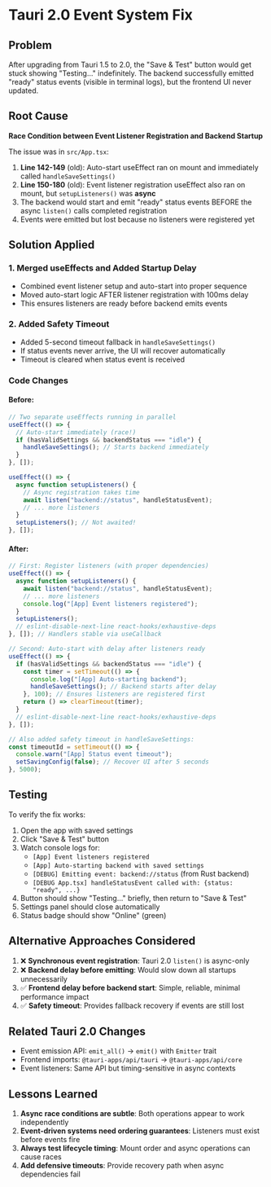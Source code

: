# Tauri 2.0 Event System Fix

## Problem
After upgrading from Tauri 1.5 to 2.0, the "Save & Test" button would get stuck showing "Testing..." indefinitely. The backend successfully emitted "ready" status events (visible in terminal logs), but the frontend UI never updated.

## Root Cause
**Race Condition between Event Listener Registration and Backend Startup**

The issue was in `src/App.tsx`:

1. **Line 142-149** (old): Auto-start useEffect ran on mount and immediately called `handleSaveSettings()`
2. **Line 150-180** (old): Event listener registration useEffect also ran on mount, but `setupListeners()` was **async**
3. The backend would start and emit "ready" status events BEFORE the async `listen()` calls completed registration
4. Events were emitted but lost because no listeners were registered yet

## Solution Applied

### 1. Merged useEffects and Added Startup Delay
- Combined event listener setup and auto-start into proper sequence
- Moved auto-start logic AFTER listener registration with 100ms delay
- This ensures listeners are ready before backend emits events

### 2. Added Safety Timeout
- Added 5-second timeout fallback in `handleSaveSettings()` 
- If status events never arrive, the UI will recover automatically
- Timeout is cleared when status event is received

### Code Changes

#### Before:
```typescript
// Two separate useEffects running in parallel
useEffect(() => {
  // Auto-start immediately (race!)
  if (hasValidSettings && backendStatus === "idle") {
    handleSaveSettings(); // Starts backend immediately
  }
}, []);

useEffect(() => {
  async function setupListeners() {
    // Async registration takes time
    await listen("backend://status", handleStatusEvent);
    // ... more listeners
  }
  setupListeners(); // Not awaited!
}, []);
```

#### After:
```typescript
// First: Register listeners (with proper dependencies)
useEffect(() => {
  async function setupListeners() {
    await listen("backend://status", handleStatusEvent);
    // ... more listeners
    console.log("[App] Event listeners registered");
  }
  setupListeners();
  // eslint-disable-next-line react-hooks/exhaustive-deps
}, []); // Handlers stable via useCallback

// Second: Auto-start with delay after listeners ready
useEffect(() => {
  if (hasValidSettings && backendStatus === "idle") {
    const timer = setTimeout(() => {
      console.log("[App] Auto-starting backend");
      handleSaveSettings(); // Backend starts after delay
    }, 100); // Ensures listeners are registered first
    return () => clearTimeout(timer);
  }
  // eslint-disable-next-line react-hooks/exhaustive-deps
}, []);

// Also added safety timeout in handleSaveSettings:
const timeoutId = setTimeout(() => {
  console.warn("[App] Status event timeout");
  setSavingConfig(false); // Recover UI after 5 seconds
}, 5000);
```

## Testing

To verify the fix works:
1. Open the app with saved settings
2. Click "Save & Test" button
3. Watch console logs for:
   - `[App] Event listeners registered`
   - `[App] Auto-starting backend with saved settings`
   - `[DEBUG] Emitting event: backend://status` (from Rust backend)
   - `[DEBUG App.tsx] handleStatusEvent called with: {status: "ready", ...}`
4. Button should show "Testing..." briefly, then return to "Save & Test"
5. Settings panel should close automatically
6. Status badge should show "Online" (green)

## Alternative Approaches Considered

1. ❌ **Synchronous event registration**: Tauri 2.0 `listen()` is async-only
2. ❌ **Backend delay before emitting**: Would slow down all startups unnecessarily
3. ✅ **Frontend delay before backend start**: Simple, reliable, minimal performance impact
4. ✅ **Safety timeout**: Provides fallback recovery if events are still lost

## Related Tauri 2.0 Changes

- Event emission API: `emit_all()` → `emit()` with `Emitter` trait
- Frontend imports: `@tauri-apps/api/tauri` → `@tauri-apps/api/core`
- Event listeners: Same API but timing-sensitive in async contexts

## Lessons Learned

1. **Async race conditions are subtle**: Both operations appear to work independently
2. **Event-driven systems need ordering guarantees**: Listeners must exist before events fire
3. **Always test lifecycle timing**: Mount order and async operations can cause races
4. **Add defensive timeouts**: Provide recovery path when async dependencies fail
